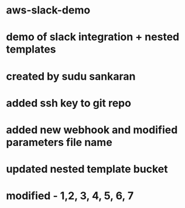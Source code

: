 # aws-slack-demo
# demo of slack integration + nested templates
# created by sudu sankaran
# added ssh key to git repo
# added new webhook and modified parameters file name
# updated nested template bucket
# modified - 1,2, 3, 4, 5, 6, 7

